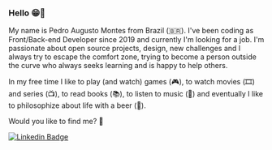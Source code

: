 ### Hello 😁🖖

My name is Pedro Augusto Montes from Brazil (🇧🇷). I've been coding as Front/Back-end Developer since 2019 and currently I'm looking for a job. I'm passionate about open source projects, design, new challenges and I always try to escape the comfort zone, trying to become a person outside the curve who always seeks learning and is happy to help others.

In my free time I like to play (and watch) games (:video_game:), to watch movies (🎞️) and series (📺), to read books (📚), to listen to music (🎵) and eventually I like to philosophize about life with a beer (🍺).

Would you like to find me? 💬

[![Linkedin Badge](https://img.shields.io/badge/-LinkedIn-blue?style=flat-square&logo=Linkedin&logoColor=white&link=https://www.linkedin.com/in/mrpmontes/)](https://www.linkedin.com/in/mrpmontes/)
